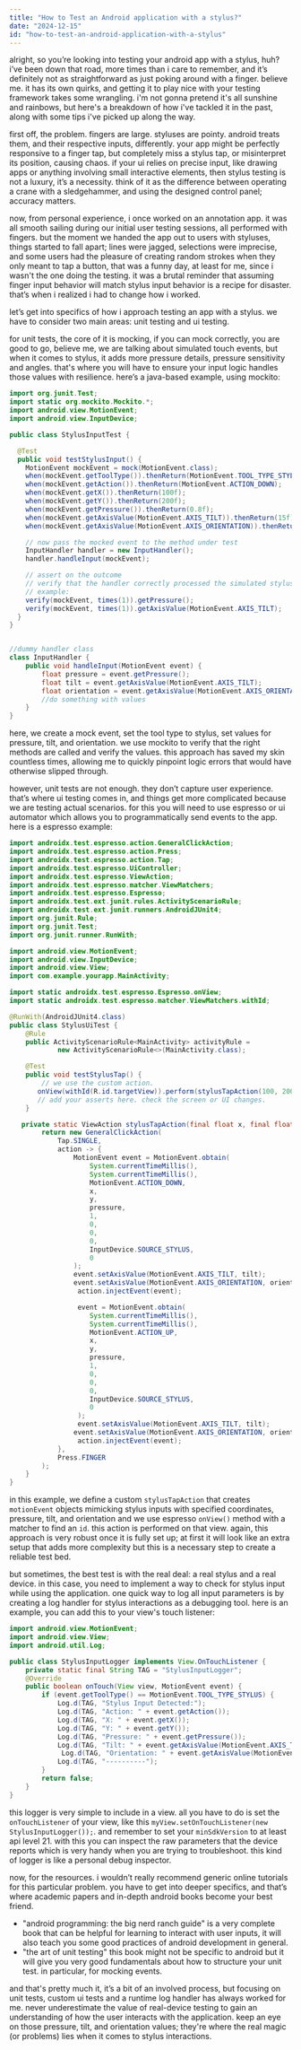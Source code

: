 ```yaml
---
title: "How to Test an Android application with a stylus?"
date: "2024-12-15"
id: "how-to-test-an-android-application-with-a-stylus"
---
```


alright, so you’re looking into testing your android app with a stylus, huh? i’ve been down that road, more times than i care to remember, and it’s definitely not as straightforward as just poking around with a finger. believe me. it has its own quirks, and getting it to play nice with your testing framework takes some wrangling. i'm not gonna pretend it's all sunshine and rainbows, but here's a breakdown of how i've tackled it in the past, along with some tips i've picked up along the way.

first off, the problem. fingers are large. styluses are pointy. android treats them, and their respective inputs, differently. your app might be perfectly responsive to a finger tap, but completely miss a stylus tap, or misinterpret its position, causing chaos. if your ui relies on precise input, like drawing apps or anything involving small interactive elements, then stylus testing is not a luxury, it’s a necessity. think of it as the difference between operating a crane with a sledgehammer, and using the designed control panel; accuracy matters.

now, from personal experience, i once worked on an annotation app. it was all smooth sailing during our initial user testing sessions, all performed with fingers. but the moment we handed the app out to users with styluses, things started to fall apart; lines were jagged, selections were imprecise, and some users had the pleasure of creating random strokes when they only meant to tap a button, that was a funny day, at least for me, since i wasn't the one doing the testing. it was a brutal reminder that assuming finger input behavior will match stylus input behavior is a recipe for disaster. that’s when i realized i had to change how i worked.

let’s get into specifics of how i approach testing an app with a stylus. we have to consider two main areas: unit testing and ui testing.

for unit tests, the core of it is mocking, if you can mock correctly, you are good to go, believe me, we are talking about simulated touch events, but when it comes to stylus, it adds more pressure details, pressure sensitivity and angles. that's where you will have to ensure your input logic handles those values with resilience. here’s a java-based example, using mockito:

```java
import org.junit.Test;
import static org.mockito.Mockito.*;
import android.view.MotionEvent;
import android.view.InputDevice;

public class StylusInputTest {

  @Test
  public void testStylusInput() {
    MotionEvent mockEvent = mock(MotionEvent.class);
    when(mockEvent.getToolType()).thenReturn(MotionEvent.TOOL_TYPE_STYLUS);
    when(mockEvent.getAction()).thenReturn(MotionEvent.ACTION_DOWN);
    when(mockEvent.getX()).thenReturn(100f);
    when(mockEvent.getY()).thenReturn(200f);
    when(mockEvent.getPressure()).thenReturn(0.8f);
    when(mockEvent.getAxisValue(MotionEvent.AXIS_TILT)).thenReturn(15f);
    when(mockEvent.getAxisValue(MotionEvent.AXIS_ORIENTATION)).thenReturn(45f);

    // now pass the mocked event to the method under test
    InputHandler handler = new InputHandler();
    handler.handleInput(mockEvent);

    // assert on the outcome
    // verify that the handler correctly processed the simulated stylus input
    // example:
    verify(mockEvent, times(1)).getPressure();
    verify(mockEvent, times(1)).getAxisValue(MotionEvent.AXIS_TILT);
  }
}


//dummy handler class
class InputHandler {
    public void handleInput(MotionEvent event) {
        float pressure = event.getPressure();
        float tilt = event.getAxisValue(MotionEvent.AXIS_TILT);
        float orientation = event.getAxisValue(MotionEvent.AXIS_ORIENTATION);
        //do something with values
    }
}

```

here, we create a mock event, set the tool type to stylus, set values for pressure, tilt, and orientation. we use mockito to verify that the right methods are called and verify the values. this approach has saved my skin countless times, allowing me to quickly pinpoint logic errors that would have otherwise slipped through.

however, unit tests are not enough. they don’t capture user experience. that’s where ui testing comes in, and things get more complicated because we are testing actual scenarios. for this you will need to use espresso or ui automator which allows you to programmatically send events to the app. here is a espresso example:

```java
import androidx.test.espresso.action.GeneralClickAction;
import androidx.test.espresso.action.Press;
import androidx.test.espresso.action.Tap;
import androidx.test.espresso.UiController;
import androidx.test.espresso.ViewAction;
import androidx.test.espresso.matcher.ViewMatchers;
import androidx.test.espresso.Espresso;
import androidx.test.ext.junit.rules.ActivityScenarioRule;
import androidx.test.ext.junit.runners.AndroidJUnit4;
import org.junit.Rule;
import org.junit.Test;
import org.junit.runner.RunWith;

import android.view.MotionEvent;
import android.view.InputDevice;
import android.view.View;
import com.example.yourapp.MainActivity;

import static androidx.test.espresso.Espresso.onView;
import static androidx.test.espresso.matcher.ViewMatchers.withId;

@RunWith(AndroidJUnit4.class)
public class StylusUiTest {
    @Rule
    public ActivityScenarioRule<MainActivity> activityRule =
            new ActivityScenarioRule<>(MainActivity.class);

    @Test
    public void testStylusTap() {
        // we use the custom action.
       onView(withId(R.id.targetView)).perform(stylusTapAction(100, 200, 0.8f, 15f, 45f));
       // add your asserts here. check the screen or UI changes.
    }

   private static ViewAction stylusTapAction(final float x, final float y, final float pressure, final float tilt, final float orientation) {
        return new GeneralClickAction(
            Tap.SINGLE,
            action -> {
                MotionEvent event = MotionEvent.obtain(
                    System.currentTimeMillis(),
                    System.currentTimeMillis(),
                    MotionEvent.ACTION_DOWN,
                    x,
                    y,
                    pressure,
                    1,
                    0,
                    0,
                    0,
                    InputDevice.SOURCE_STYLUS,
                    0
                );
                event.setAxisValue(MotionEvent.AXIS_TILT, tilt);
                event.setAxisValue(MotionEvent.AXIS_ORIENTATION, orientation);
                 action.injectEvent(event);

                 event = MotionEvent.obtain(
                    System.currentTimeMillis(),
                    System.currentTimeMillis(),
                    MotionEvent.ACTION_UP,
                    x,
                    y,
                    pressure,
                    1,
                    0,
                    0,
                    0,
                    InputDevice.SOURCE_STYLUS,
                    0
                 );
                 event.setAxisValue(MotionEvent.AXIS_TILT, tilt);
                event.setAxisValue(MotionEvent.AXIS_ORIENTATION, orientation);
                 action.injectEvent(event);
            },
            Press.FINGER
        );
    }
}
```

in this example, we define a custom `stylusTapAction` that creates `motionEvent` objects mimicking stylus inputs with specified coordinates, pressure, tilt, and orientation and we use espresso `onView()` method with a matcher to find an `id`. this action is performed on that view. again, this approach is very robust once it is fully set up; at first it will look like an extra setup that adds more complexity but this is a necessary step to create a reliable test bed.

but sometimes, the best test is with the real deal: a real stylus and a real device. in this case, you need to implement a way to check for stylus input while using the application. one quick way to log all input parameters is by creating a log handler for stylus interactions as a debugging tool. here is an example, you can add this to your view's touch listener:

```java
import android.view.MotionEvent;
import android.view.View;
import android.util.Log;

public class StylusInputLogger implements View.OnTouchListener {
    private static final String TAG = "StylusInputLogger";
    @Override
    public boolean onTouch(View view, MotionEvent event) {
        if (event.getToolType() == MotionEvent.TOOL_TYPE_STYLUS) {
            Log.d(TAG, "Stylus Input Detected:");
            Log.d(TAG, "Action: " + event.getAction());
            Log.d(TAG, "X: " + event.getX());
            Log.d(TAG, "Y: " + event.getY());
            Log.d(TAG, "Pressure: " + event.getPressure());
            Log.d(TAG, "Tilt: " + event.getAxisValue(MotionEvent.AXIS_TILT));
             Log.d(TAG, "Orientation: " + event.getAxisValue(MotionEvent.AXIS_ORIENTATION));
            Log.d(TAG, "----------");
        }
        return false;
    }
}
```
this logger is very simple to include in a view. all you have to do is set the `onTouchListener` of your view, like this `myView.setOnTouchListener(new StylusInputLogger());`. and remember to set your `minSdkVersion` to at least api level 21. with this you can inspect the raw parameters that the device reports which is very handy when you are trying to troubleshoot. this kind of logger is like a personal debug inspector.

now, for the resources. i wouldn’t really recommend generic online tutorials for this particular problem. you have to get into deeper specifics, and that’s where academic papers and in-depth android books become your best friend.

*   "android programming: the big nerd ranch guide" is a very complete book that can be helpful for learning to interact with user inputs, it will also teach you some good practices of android development in general.
*   "the art of unit testing" this book might not be specific to android but it will give you very good fundamentals about how to structure your unit test. in particular, for mocking events.

and that's pretty much it, it’s a bit of an involved process, but focusing on unit tests, custom ui tests and a runtime log handler has always worked for me. never underestimate the value of real-device testing to gain an understanding of how the user interacts with the application. keep an eye on those pressure, tilt, and orientation values; they're where the real magic (or problems) lies when it comes to stylus interactions.
